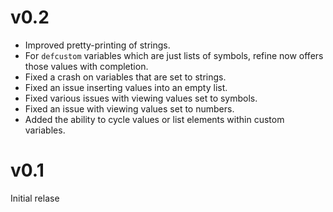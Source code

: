 # v0.2

* Improved pretty-printing of strings.
* For `defcustom` variables which are just lists of symbols, refine
  now offers those values with completion.
* Fixed a crash on variables that are set to strings.
* Fixed an issue inserting values into an empty list.
* Fixed various issues with viewing values set to symbols.
* Fixed an issue with viewing values set to numbers.
* Added the ability to cycle values or list elements within custom
  variables.

# v0.1

Initial relase
